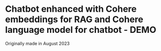 # Chatbot enhanced with Cohere embeddings for RAG and Cohere language model for chatbot - DEMO

Originally made in August 2023
